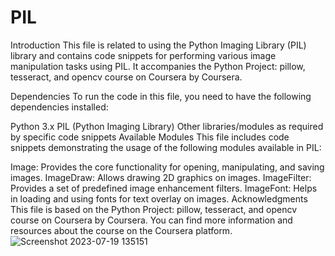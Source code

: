 # PIL
Introduction
This file is related to using the Python Imaging Library (PIL) library and contains code snippets for performing various image manipulation tasks using PIL. It accompanies the Python Project: pillow, tesseract, and opencv course on Coursera by Coursera.

Dependencies
To run the code in this file, you need to have the following dependencies installed:

Python 3.x
PIL (Python Imaging Library)
Other libraries/modules as required by specific code snippets
Available Modules
This file includes code snippets demonstrating the usage of the following modules available in PIL:

Image: Provides the core functionality for opening, manipulating, and saving images.
ImageDraw: Allows drawing 2D graphics on images.
ImageFilter: Provides a set of predefined image enhancement filters.
ImageFont: Helps in loading and using fonts for text overlay on images.
Acknowledgments
This file is based on the Python Project: pillow, tesseract, and opencv course on Coursera by Coursera. You can find more information and resources about the course on the Coursera platform.
![Screenshot 2023-07-19 135151](https://github.com/meliikaa/PIL/assets/111120849/42d01054-6bdc-454c-a88a-cc847446fc42)
